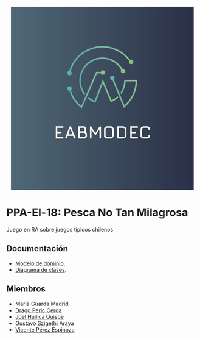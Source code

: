 <p align="center"><img src="Documentacion/Ebmodec 2.JPG"></p>

# PPA-El-18: Pesca No Tan Milagrosa
Juego en RA sobre juegos típicos chilenos 

## Documentación

- [Modelo de dominio](Documentacion/dominio/modelo_dominio.md).
- [Diagrama de clases](Documentacion/clases/diagrama_clases.md).

## Miembros

- María Guarda Madrid
- [Drago Peric Cerda](https://github.com/Drago286)
- [Joel Huillca Quispe](https://github.com/Joel-Huillca)
- [Gustavo Szigethi Araya](https://github.com/Guetti)
- [Vicente Pérez Espinoza](https://github.com/vichaoss)

